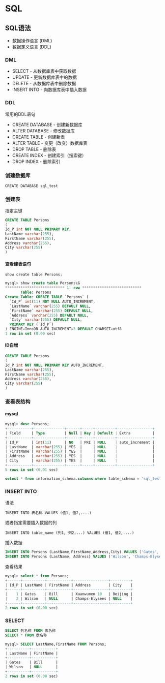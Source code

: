 # SQL

## SQL语法

- 数据操作语言 (DML)
- 数据定义语言 (DDL)

### DML

* SELECT - 从数据库表中获取数据
* UPDATE - 更新数据库表中的数据
* DELETE - 从数据库表中删除数据
* INSERT INTO - 向数据库表中插入数据

### DDL

常用的DDL语句

* CREATE DATABASE - 创建新数据库
* ALTER DATABASE - 修改数据库
* CREATE TABLE - 创建新表
* ALTER TABLE - 变更（改变）数据库表
* DROP TABLE - 删除表
* CREATE INDEX - 创建索引（搜索键）
* DROP INDEX - 删除索引

### 创建数据库

    CREATE DATABASE sql_test

### 创建表

指定主键

```sql
CREATE TABLE Persons
(
Id_P int NOT NULL PRIMARY KEY,
LastName varchar(255),
FirstName varchar(255),
Address varchar(255),
City varchar(255)
)
```

#### 查看建表语句

`show create table Persons;`

```sql
mysql> show create table Persons\G
*************************** 1. row ***************************
       Table: Persons
Create Table: CREATE TABLE `Persons` (
  `Id_P` int(11) NOT NULL AUTO_INCREMENT,
  `LastName` varchar(255) DEFAULT NULL,
  `FirstName` varchar(255) DEFAULT NULL,
  `Address` varchar(255) DEFAULT NULL,
  `City` varchar(255) DEFAULT NULL,
  PRIMARY KEY (`Id_P`)
) ENGINE=InnoDB AUTO_INCREMENT=3 DEFAULT CHARSET=utf8
1 row in set (0.00 sec)
```

#### ID自增

```sql
CREATE TABLE Persons
(
Id_P int NOT NULL PRIMARY KEY AUTO_INCREMENT,
LastName varchar(255),
FirstName varchar(255),
Address varchar(255),
City varchar(255)
)
```

### 查看表结构

#### mysql

```sql
mysql> desc Persons;
+-----------+--------------+------+-----+---------+----------------+
| Field     | Type         | Null | Key | Default | Extra          |
+-----------+--------------+------+-----+---------+----------------+
| Id_P      | int(11)      | NO   | PRI | NULL    | auto_increment |
| LastName  | varchar(255) | YES  |     | NULL    |                |
| FirstName | varchar(255) | YES  |     | NULL    |                |
| Address   | varchar(255) | YES  |     | NULL    |                |
| City      | varchar(255) | YES  |     | NULL    |                |
+-----------+--------------+------+-----+---------+----------------+
5 rows in set (0.01 sec)
```

```sql
select * from information_schema.columns where table_schema = 'sql_test' and table_name = 'Persons' ;
```

### INSERT INTO

语法

`INSERT INTO 表名称 VALUES (值1, 值2,....)`

或者指定需要插入数据的列

`INSERT INTO table_name (列1, 列2,...) VALUES (值1, 值2,....)`

插入数据

```sql
INSERT INTO Persons (LastName,FirstName,Address,City) VALUES ('Gates', 'Bill', 'Xuanwumen 10', 'Beijing')
INSERT INTO Persons (LastName, Address) VALUES ('Wilson', 'Champs-Elysees')
```

查看结果

```sql
mysql> select * from Persons;
+------+----------+-----------+----------------+---------+
| Id_P | LastName | FirstName | Address        | City    |
+------+----------+-----------+----------------+---------+
|    1 | Gates    | Bill      | Xuanwumen 10   | Beijing |
|    2 | Wilson   | NULL      | Champs-Elysees | NULL    |
+------+----------+-----------+----------------+---------+
2 rows in set (0.00 sec)
```

### SELECT

```SQL
SELECT 列名称 FROM 表名称
SELECT * FROM 表名称
```

```sql
mysql> SELECT LastName,FirstName FROM Persons;
+----------+-----------+
| LastName | FirstName |
+----------+-----------+
| Gates    | Bill      |
| Wilson   | NULL      |
+----------+-----------+
2 rows in set (0.00 sec)
```



